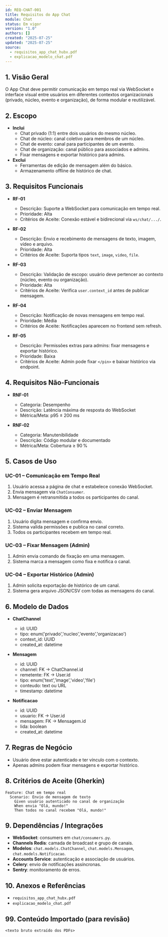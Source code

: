 ```yaml
---
id: REQ-CHAT-001
title: Requisitos do App Chat
module: Chat
status: Em vigor
version: "1.0"
authors: []
created: "2025-07-25"
updated: "2025-07-25"
source:
  - requisitos_app_chat_hubx.pdf
  - explicacao_modelo_chat.pdf
---
```


## 1. Visão Geral

O App Chat deve permitir comunicação em tempo real via WebSocket e interface visual entre usuários em diferentes contextos organizacionais (privado, núcleo, evento e organização), de forma modular e reutilizável.

## 2. Escopo
- **Inclui**  
  - Chat privado (1:1) entre dois usuários do mesmo núcleo.  
  - Chat de núcleo: canal coletivo para membros de um núcleo.  
  - Chat de evento: canal para participantes de um evento.  
  - Chat de organização: canal público para associados e admins.  
  - Fixar mensagens e exportar histórico para admins.  
- **Exclui**  
  - Ferramentas de edição de mensagem além do básico.  
  - Armazenamento offline de histórico de chat.

## 3. Requisitos Funcionais

- **RF-01**  
  - Descrição: Suporte a WebSocket para comunicação em tempo real.  
  - Prioridade: Alta  
  - Critérios de Aceite: Conexão estável e bidirecional via `ws/chat/.../`.  

- **RF-02**  
  - Descrição: Envio e recebimento de mensagens de texto, imagem, vídeo e arquivo.  
  - Prioridade: Alta  
  - Critérios de Aceite: Suporta tipos `text`, `image`, `video`, `file`.  

- **RF-03**  
  - Descrição: Validação de escopo: usuário deve pertencer ao contexto (núcleo, evento ou organização).  
  - Prioridade: Alta  
  - Critérios de Aceite: Verifica `user.context_id` antes de publicar mensagem.  

- **RF-04**  
  - Descrição: Notificação de novas mensagens em tempo real.  
  - Prioridade: Média  
  - Critérios de Aceite: Notificações aparecem no frontend sem refresh.  

- **RF-05**  
  - Descrição: Permissões extras para admins: fixar mensagens e exportar histórico.  
  - Prioridade: Baixa  
  - Critérios de Aceite: Admin pode fixar `</pin>` e baixar histórico via endpoint.  

## 4. Requisitos Não-Funcionais

- **RNF-01**  
  - Categoria: Desempenho  
  - Descrição: Latência máxima de resposta do WebSocket  
  - Métrica/Meta: p95 ≤ 200 ms  

- **RNF-02**  
  - Categoria: Manutenibilidade  
  - Descrição: Código modular e documentado  
  - Métrica/Meta: Cobertura ≥ 90 %  

## 5. Casos de Uso

### UC-01 – Comunicação em Tempo Real
1. Usuário acessa a página de chat e estabelece conexão WebSocket.  
2. Envia mensagem via `ChatConsumer`.  
3. Mensagem é retransmitida a todos os participantes do canal.

### UC-02 – Enviar Mensagem
1. Usuário digita mensagem e confirma envio.  
2. Sistema valida permissões e publica no canal correto.  
3. Todos os participantes recebem em tempo real.

### UC-03 – Fixar Mensagem (Admin)
1. Admin envia comando de fixação em uma mensagem.  
2. Sistema marca a mensagem como fixa e notifica o canal.

### UC-04 – Exportar Histórico (Admin)
1. Admin solicita exportação de histórico de um canal.  
2. Sistema gera arquivo JSON/CSV com todas as mensagens do canal.

## 6. Modelo de Dados

- **ChatChannel**  
  - id: UUID  
  - tipo: enum('privado','nucleo','evento','organizacao')  
  - context_id: UUID  
  - created_at: datetime  

- **Mensagem**  
  - id: UUID  
  - channel: FK → ChatChannel.id  
  - remetente: FK → User.id  
  - tipo: enum('text','image','video','file')  
  - conteudo: text ou URL  
  - timestamp: datetime  

- **Notificacao**  
  - id: UUID  
  - usuario: FK → User.id  
  - mensagem: FK → Mensagem.id  
  - lida: boolean  
  - created_at: datetime  

## 7. Regras de Negócio
- Usuário deve estar autenticado e ter vínculo com o contexto.  
- Apenas admins podem fixar mensagens e exportar histórico.  

## 8. Critérios de Aceite (Gherkin)
```gherkin
Feature: Chat em tempo real
  Scenario: Envio de mensagem de texto
    Given usuário autenticado no canal de organização
    When envia "Olá, mundo!"
    Then todos no canal recebem "Olá, mundo!"
```

## 9. Dependências / Integrações
- **WebSocket**: consumers em `chat/consumers.py`.  
- **Channels Redis**: camada de broadcast e grupo de canais.  
- **Modelos**: `chat.models.ChatChannel`, `chat.models.Mensagem`, `chat.models.Notificacao`.  
- **Accounts Service**: autenticação e associação de usuários.  
- **Celery**: envio de notificações assíncronas.  
- **Sentry**: monitoramento de erros.

## 10. Anexos e Referências
- `requisitos_app_chat_hubx.pdf`  
- `explicacao_modelo_chat.pdf`

## 99. Conteúdo Importado (para revisão)
```
<texto bruto extraído dos PDFs>
```
